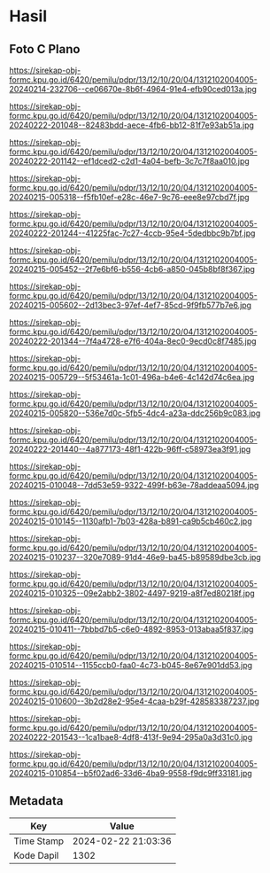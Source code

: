 # Hasil

## Foto C Plano

https://sirekap-obj-formc.kpu.go.id/6420/pemilu/pdpr/13/12/10/20/04/1312102004005-20240214-232706--ce06670e-8b6f-4964-91e4-efb90ced013a.jpg

https://sirekap-obj-formc.kpu.go.id/6420/pemilu/pdpr/13/12/10/20/04/1312102004005-20240222-201048--82483bdd-aece-4fb6-bb12-81f7e93ab51a.jpg

https://sirekap-obj-formc.kpu.go.id/6420/pemilu/pdpr/13/12/10/20/04/1312102004005-20240222-201142--ef1dced2-c2d1-4a04-befb-3c7c7f8aa010.jpg

https://sirekap-obj-formc.kpu.go.id/6420/pemilu/pdpr/13/12/10/20/04/1312102004005-20240215-005318--f5fb10ef-e28c-46e7-9c76-eee8e97cbd7f.jpg

https://sirekap-obj-formc.kpu.go.id/6420/pemilu/pdpr/13/12/10/20/04/1312102004005-20240222-201244--41225fac-7c27-4ccb-95e4-5dedbbc9b7bf.jpg

https://sirekap-obj-formc.kpu.go.id/6420/pemilu/pdpr/13/12/10/20/04/1312102004005-20240215-005452--2f7e6bf6-b556-4cb6-a850-045b8bf8f367.jpg

https://sirekap-obj-formc.kpu.go.id/6420/pemilu/pdpr/13/12/10/20/04/1312102004005-20240215-005602--2d13bec3-97ef-4ef7-85cd-9f9fb577b7e6.jpg

https://sirekap-obj-formc.kpu.go.id/6420/pemilu/pdpr/13/12/10/20/04/1312102004005-20240222-201344--7f4a4728-e7f6-404a-8ec0-9ecd0c8f7485.jpg

https://sirekap-obj-formc.kpu.go.id/6420/pemilu/pdpr/13/12/10/20/04/1312102004005-20240215-005729--5f53461a-1c01-496a-b4e6-4c142d74c6ea.jpg

https://sirekap-obj-formc.kpu.go.id/6420/pemilu/pdpr/13/12/10/20/04/1312102004005-20240215-005820--536e7d0c-5fb5-4dc4-a23a-ddc256b9c083.jpg

https://sirekap-obj-formc.kpu.go.id/6420/pemilu/pdpr/13/12/10/20/04/1312102004005-20240222-201440--4a877173-48f1-422b-96ff-c58973ea3f91.jpg

https://sirekap-obj-formc.kpu.go.id/6420/pemilu/pdpr/13/12/10/20/04/1312102004005-20240215-010048--7dd53e59-9322-499f-b63e-78addeaa5094.jpg

https://sirekap-obj-formc.kpu.go.id/6420/pemilu/pdpr/13/12/10/20/04/1312102004005-20240215-010145--1130afb1-7b03-428a-b891-ca9b5cb460c2.jpg

https://sirekap-obj-formc.kpu.go.id/6420/pemilu/pdpr/13/12/10/20/04/1312102004005-20240215-010237--320e7089-91d4-46e9-ba45-b89589dbe3cb.jpg

https://sirekap-obj-formc.kpu.go.id/6420/pemilu/pdpr/13/12/10/20/04/1312102004005-20240215-010325--09e2abb2-3802-4497-9219-a8f7ed80218f.jpg

https://sirekap-obj-formc.kpu.go.id/6420/pemilu/pdpr/13/12/10/20/04/1312102004005-20240215-010411--7bbbd7b5-c6e0-4892-8953-013abaa5f837.jpg

https://sirekap-obj-formc.kpu.go.id/6420/pemilu/pdpr/13/12/10/20/04/1312102004005-20240215-010514--1155ccb0-faa0-4c73-b045-8e67e901dd53.jpg

https://sirekap-obj-formc.kpu.go.id/6420/pemilu/pdpr/13/12/10/20/04/1312102004005-20240215-010600--3b2d28e2-95e4-4caa-b29f-428583387237.jpg

https://sirekap-obj-formc.kpu.go.id/6420/pemilu/pdpr/13/12/10/20/04/1312102004005-20240222-201543--1ca1bae8-4df8-413f-9e94-295a0a3d31c0.jpg

https://sirekap-obj-formc.kpu.go.id/6420/pemilu/pdpr/13/12/10/20/04/1312102004005-20240215-010854--b5f02ad6-33d6-4ba9-9558-f9dc9ff33181.jpg


## Metadata

| Key        | Value               |
| ---------- | ------------------- |
| Time Stamp | 2024-02-22 21:03:36 |
| Kode Dapil | 1302                |




